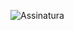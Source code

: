 ![Assinatura](https://user-images.githubusercontent.com/105997287/212519837-4d583b7f-dd1e-4418-9f3e-fa2833574c94.png)


